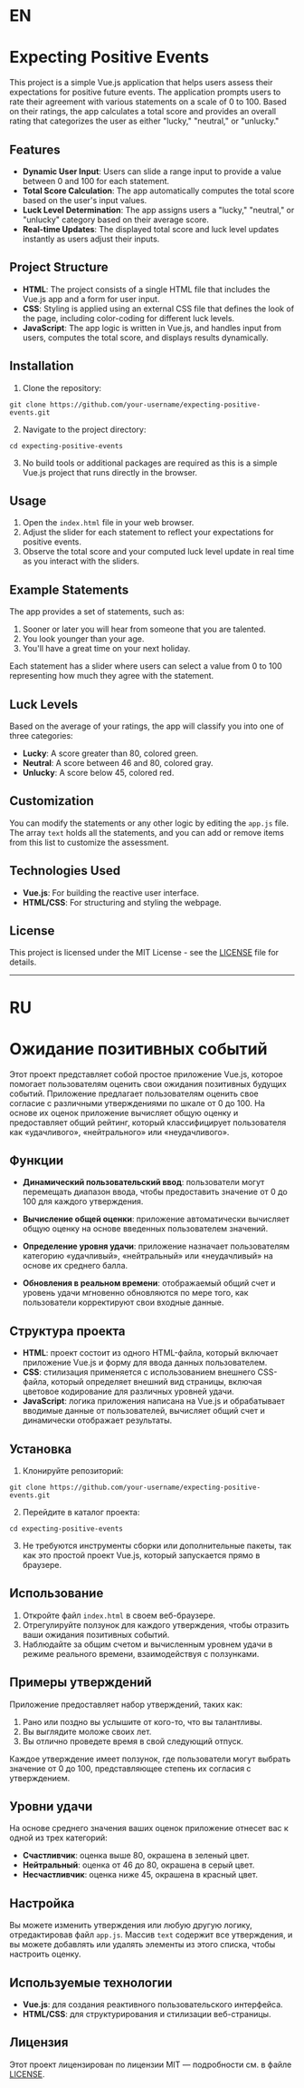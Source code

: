 # EN

# Expecting Positive Events

This project is a simple Vue.js application that helps users assess their expectations for positive future events. The application prompts users to rate their agreement with various statements on a scale of 0 to 100. Based on their ratings, the app calculates a total score and provides an overall rating that categorizes the user as either "lucky," "neutral," or "unlucky."

## Features

- **Dynamic User Input**: Users can slide a range input to provide a value between 0 and 100 for each statement.
- **Total Score Calculation**: The app automatically computes the total score based on the user's input values.
- **Luck Level Determination**: The app assigns users a "lucky," "neutral," or "unlucky" category based on their average score.
- **Real-time Updates**: The displayed total score and luck level updates instantly as users adjust their inputs.

## Project Structure

- **HTML**: The project consists of a single HTML file that includes the Vue.js app and a form for user input.
- **CSS**: Styling is applied using an external CSS file that defines the look of the page, including color-coding for different luck levels.
- **JavaScript**: The app logic is written in Vue.js, and handles input from users, computes the total score, and displays results dynamically.

## Installation

1. Clone the repository:

```
git clone https://github.com/your-username/expecting-positive-events.git
```

2. Navigate to the project directory:

```
cd expecting-positive-events
```

3. No build tools or additional packages are required as this is a simple Vue.js project that runs directly in the browser.

## Usage

1. Open the `index.html` file in your web browser.
2. Adjust the slider for each statement to reflect your expectations for positive events.
3. Observe the total score and your computed luck level update in real time as you interact with the sliders.

## Example Statements

The app provides a set of statements, such as:

1. Sooner or later you will hear from someone that you are talented.
2. You look younger than your age.
3. You'll have a great time on your next holiday.

Each statement has a slider where users can select a value from 0 to 100 representing how much they agree with the statement.

## Luck Levels

Based on the average of your ratings, the app will classify you into one of three categories:

- **Lucky**: A score greater than 80, colored green.
- **Neutral**: A score between 46 and 80, colored gray.
- **Unlucky**: A score below 45, colored red.

## Customization

You can modify the statements or any other logic by editing the `app.js` file. The array `text` holds all the statements, and you can add or remove items from this list to customize the assessment.

## Technologies Used

- **Vue.js**: For building the reactive user interface.
- **HTML/CSS**: For structuring and styling the webpage.

## License

This project is licensed under the MIT License - see the [LICENSE](LICENSE) file for details.

---

# RU

# Ожидание позитивных событий

Этот проект представляет собой простое приложение Vue.js, которое помогает пользователям оценить свои ожидания позитивных будущих событий. Приложение предлагает пользователям оценить свое согласие с различными утверждениями по шкале от 0 до 100. На основе их оценок приложение вычисляет общую оценку и предоставляет общий рейтинг, который классифицирует пользователя как «удачливого», «нейтрального» или «неудачливого».

## Функции

- **Динамический пользовательский ввод**: пользователи могут перемещать диапазон ввода, чтобы предоставить значение от 0 до 100 для каждого утверждения.
- **Вычисление общей оценки**: приложение автоматически вычисляет общую оценку на основе введенных пользователем значений.
- **Определение уровня удачи**: приложение назначает пользователям категорию «удачливый», «нейтральный» или «неудачливый» на основе их среднего балла.

- **Обновления в реальном времени**: отображаемый общий счет и уровень удачи мгновенно обновляются по мере того, как пользователи корректируют свои входные данные.

## Структура проекта

- **HTML**: проект состоит из одного HTML-файла, который включает приложение Vue.js и форму для ввода данных пользователем.
- **CSS**: стилизация применяется с использованием внешнего CSS-файла, который определяет внешний вид страницы, включая цветовое кодирование для различных уровней удачи.
- **JavaScript**: логика приложения написана на Vue.js и обрабатывает вводимые данные от пользователей, вычисляет общий счет и динамически отображает результаты.

## Установка

1. Клонируйте репозиторий:

```
git clone https://github.com/your-username/expecting-positive-events.git
```

2. Перейдите в каталог проекта:

```
cd expecting-positive-events
```

3. Не требуются инструменты сборки или дополнительные пакеты, так как это простой проект Vue.js, который запускается прямо в браузере.

## Использование

1. Откройте файл `index.html` в своем веб-браузере.
2. Отрегулируйте ползунок для каждого утверждения, чтобы отразить ваши ожидания позитивных событий.
3. Наблюдайте за общим счетом и вычисленным уровнем удачи в режиме реального времени, взаимодействуя с ползунками.

## Примеры утверждений

Приложение предоставляет набор утверждений, таких как:

1. Рано или поздно вы услышите от кого-то, что вы талантливы.
2. Вы выглядите моложе своих лет.
3. Вы отлично проведете время в свой следующий отпуск.

Каждое утверждение имеет ползунок, где пользователи могут выбрать значение от 0 до 100, представляющее степень их согласия с утверждением.

## Уровни удачи

На основе среднего значения ваших оценок приложение отнесет вас к одной из трех категорий:

- **Счастливчик**: оценка выше 80, окрашена в зеленый цвет.
- **Нейтральный**: оценка от 46 до 80, окрашена в серый цвет.
- **Несчастливчик**: оценка ниже 45, окрашена в красный цвет.

## Настройка

Вы можете изменить утверждения или любую другую логику, отредактировав файл `app.js`. Массив `text` содержит все утверждения, и вы можете добавлять или удалять элементы из этого списка, чтобы настроить оценку.

## Используемые технологии

- **Vue.js**: для создания реактивного пользовательского интерфейса.
- **HTML/CSS**: для структурирования и стилизации веб-страницы.

## Лицензия

Этот проект лицензирован по лицензии MIT — подробности см. в файле [LICENSE](LICENSE).
